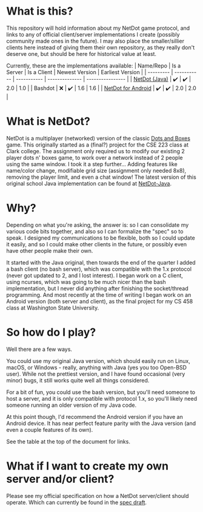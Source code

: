 # What is this?
This repository will hold information about my NetDot game protocol, and links to any of official client/server implementations I create (possibly community made ones in the future). I may also place the smaller/sillier clients here instead of giving them their own repository, as they really don't deserve one, but should be here for historical value at least.

Currently, these are the implementations available:
| Name/Repo | Is a Server | Is a Client | Newest Version | Earliest Version |
| --------- | ----------- | ----------- | -------------- | ---------------- |
| [NetDot (Java)](https://gitlab.com/Magicrafter13/NetDot-Java) | :heavy_check_mark: | :heavy_check_mark: | 2.0 | 1.0 |
| Bashdot | :x: | :heavy_check_mark: | 1.6 | 1.6 |
| [NetDot for Android](https://gitlab.com/Magicrafter13/NetDot-Android) | :heavy_check_mark: | :heavy_check_mark: | 2.0 | 2.0 |

# What is NetDot?
NetDot is a multiplayer (networked) version of the classic [Dots and Boxes](https://en.wikipedia.org/wiki/Dots_and_Boxes) game. This originally started as a (final?) project for the CSE 223 class at Clark college. The assignment only required us to modify our existing 2 player dots n' boxes game, to work over a network instead of 2 people using the same window. I took it a step further... Adding features like name/color change, modifiable grid size (assignment only needed 8x8), removing the player limit, and even a chat window! The latest version of this original school Java implementation can be found at [NetDot-Java](https://gitlab.com/Magicrafter13/NetDot-Java).

# Why?
Depending on what you're asking, the answer is: so I can consolidate my various code bits together, and also so I can formalize the "spec" so to speak. I designed my communications to be flexible, both so I could update it easily, and so I could make other clients in the future, or possibly even have other people make their own.

It started with the Java original, then towards the end of the quarter I added a bash client (no bash server), which was compatible with the 1.x protocol (never got updated to 2, and I lost interest). I began work on a C client, using ncurses, which was going to be much nicer than the bash implementation, but I never did anything after finishing the socket/thread programming. And most recently at the time of writing I began work on an Android version (both server and client), as the final project for my CS 458 class at Washington State University.

# So how do I play?
Well there are a few ways.

You could use my original Java version, which should easily run on Linux, macOS, or Windows - really, anything with Java (yes you too Open-BSD user). While not the prettiest version, and I have found occasional (very minor) bugs, it still works quite well all things considered.

For a bit of fun, you could use the bash version, but you'll need someone to host a server, and it is only compatible with protocol 1.x, so you'll likely need someone running an older version of my Java code.

At this point though, I'd recommend the Android version if you have an Android device. It has near perfect feature parity with the Java version (and even a couple features of its own).

See the table at the top of the document for links.

# What if I want to create my own server and/or client?
Please see my official specification on how a NetDot server/client should operate. Which can currently be found in the [spec draft](draft-spec.md).